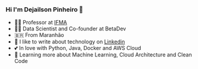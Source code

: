 ### Hi I'm Dejailson Pinheiro 👋

- :technologist: Professor at [IFMA](https://portal.ifma.edu.br)
- :technologist: Data Scientist and Co-founder at BetaDev
- :brazil: From Maranhão
- :notebook: I like to write about technology on [Linkedin](https://www.linkedin.com/in/dejailson-pinheiro-b891aa27/)
- :two_hearts: In love with Python, Java, Docker and AWS Cloud
- :seedling: Learning more about Machine Learning, Cloud Architecture and Clean Code
